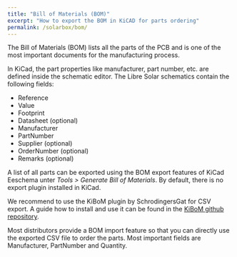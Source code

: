 ```yaml
---
title: "Bill of Materials (BOM)"
excerpt: "How to export the BOM in KiCAD for parts ordering"
permalink: /solarbox/bom/
---
```


The Bill of Materials (BOM) lists all the parts of the PCB and is one of the most important documents for the manufacturing process.

In KiCad, the part properties like manufacturer, part number, etc. are defined inside the schematic editor. The Libre Solar schematics contain the following fields:

- Reference
- Value
- Footprint
- Datasheet (optional)
- Manufacturer
- PartNumber
- Supplier (optional)
- OrderNumber (optional)
- Remarks (optional)

A list of all parts can be exported using the BOM export features of KiCad Eeschema unter *Tools > Generate Bill of Materials*. By default, there is no export plugin installed in KiCad.

We recommend to use the KiBoM plugin by SchrodingersGat for CSV export. A guide how to install and use it can be found in the [KiBoM github repository](https://github.com/SchrodingersGat/KiBoM).

Most distributors provide a BOM import feature so that you can directly use the exported CSV file to order the parts. Most important fields are Manufacturer, PartNumber and Quantity.

